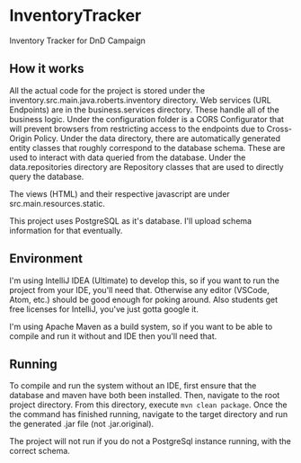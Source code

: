 # InventoryTracker
Inventory Tracker for DnD Campaign

## How it works
All the actual code for the project is stored under the inventory.src.main.java.roberts.inventory directory. Web services
(URL Endpoints) are in the business.services directory. These handle all of the business logic. Under the configuration
folder is a CORS Configurator that will prevent browsers from restricting access to the endpoints due to Cross-Origin Policy.
Under the data directory, there are automatically generated entity classes that roughly correspond to the database schema.
These are used to interact with data queried from the database. Under the data.repositories directory are Repository classes 
that are used to directly query the database.

The views (HTML) and their respective javascript are under src.main.resources.static.

This project uses PostgreSQL as it's database. I'll upload schema information for that eventually.

## Environment
I'm using IntelliJ IDEA (Ultimate) to develop this, so if you want to run the project from your IDE, you'll need that. Otherwise any editor
(VSCode, Atom, etc.) should be good enough for poking around. Also students get free licenses for IntelliJ, you've just gotta
google it.

I'm using Apache Maven as a build system, so if you want to be able to compile and run it without and IDE then you'll need that.

## Running
To compile and run the system without an IDE, first ensure that the database and maven have both been installed. Then,
navigate to the root project directory. From this directory, execute `mvn clean package`. Once the the command
has finished running, navigate to the target directory and run the generated .jar file (not .jar.original).

The project will not run if you do not a PostgreSql instance running, with the correct schema.